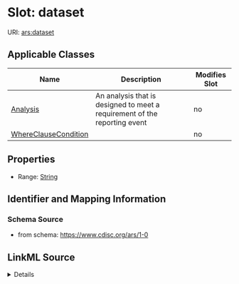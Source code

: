 # Slot: dataset

URI: [ars:dataset](https://www.cdisc.org/ars/1-0/dataset)



<!-- no inheritance hierarchy -->




## Applicable Classes

| Name | Description | Modifies Slot |
| --- | --- | --- |
[Analysis](Analysis.md) | An analysis that is designed to meet a requirement of the reporting event |  no  |
[WhereClauseCondition](WhereClauseCondition.md) |  |  no  |







## Properties

* Range: [String](String.md)





## Identifier and Mapping Information







### Schema Source


* from schema: https://www.cdisc.org/ars/1-0




## LinkML Source

<details>
```yaml
name: dataset
from_schema: https://www.cdisc.org/ars/1-0
rank: 1000
alias: dataset
domain_of:
- Analysis
- WhereClauseCondition
range: string

```
</details>